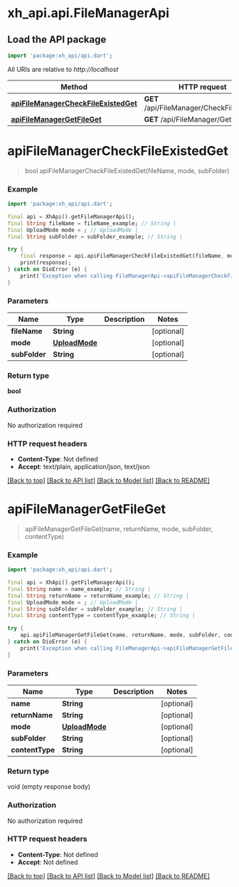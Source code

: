# xh_api.api.FileManagerApi

## Load the API package
```dart
import 'package:xh_api/api.dart';
```

All URIs are relative to *http://localhost*

Method | HTTP request | Description
------------- | ------------- | -------------
[**apiFileManagerCheckFileExistedGet**](FileManagerApi.md#apifilemanagercheckfileexistedget) | **GET** /api/FileManager/CheckFileExisted | 
[**apiFileManagerGetFileGet**](FileManagerApi.md#apifilemanagergetfileget) | **GET** /api/FileManager/GetFile | 


# **apiFileManagerCheckFileExistedGet**
> bool apiFileManagerCheckFileExistedGet(fileName, mode, subFolder)



### Example
```dart
import 'package:xh_api/api.dart';

final api = XhApi().getFileManagerApi();
final String fileName = fileName_example; // String | 
final UploadMode mode = ; // UploadMode | 
final String subFolder = subFolder_example; // String | 

try {
    final response = api.apiFileManagerCheckFileExistedGet(fileName, mode, subFolder);
    print(response);
} catch on DioError (e) {
    print('Exception when calling FileManagerApi->apiFileManagerCheckFileExistedGet: $e\n');
}
```

### Parameters

Name | Type | Description  | Notes
------------- | ------------- | ------------- | -------------
 **fileName** | **String**|  | [optional] 
 **mode** | [**UploadMode**](.md)|  | [optional] 
 **subFolder** | **String**|  | [optional] 

### Return type

**bool**

### Authorization

No authorization required

### HTTP request headers

 - **Content-Type**: Not defined
 - **Accept**: text/plain, application/json, text/json

[[Back to top]](#) [[Back to API list]](../README.md#documentation-for-api-endpoints) [[Back to Model list]](../README.md#documentation-for-models) [[Back to README]](../README.md)

# **apiFileManagerGetFileGet**
> apiFileManagerGetFileGet(name, returnName, mode, subFolder, contentType)



### Example
```dart
import 'package:xh_api/api.dart';

final api = XhApi().getFileManagerApi();
final String name = name_example; // String | 
final String returnName = returnName_example; // String | 
final UploadMode mode = ; // UploadMode | 
final String subFolder = subFolder_example; // String | 
final String contentType = contentType_example; // String | 

try {
    api.apiFileManagerGetFileGet(name, returnName, mode, subFolder, contentType);
} catch on DioError (e) {
    print('Exception when calling FileManagerApi->apiFileManagerGetFileGet: $e\n');
}
```

### Parameters

Name | Type | Description  | Notes
------------- | ------------- | ------------- | -------------
 **name** | **String**|  | [optional] 
 **returnName** | **String**|  | [optional] 
 **mode** | [**UploadMode**](.md)|  | [optional] 
 **subFolder** | **String**|  | [optional] 
 **contentType** | **String**|  | [optional] 

### Return type

void (empty response body)

### Authorization

No authorization required

### HTTP request headers

 - **Content-Type**: Not defined
 - **Accept**: Not defined

[[Back to top]](#) [[Back to API list]](../README.md#documentation-for-api-endpoints) [[Back to Model list]](../README.md#documentation-for-models) [[Back to README]](../README.md)


